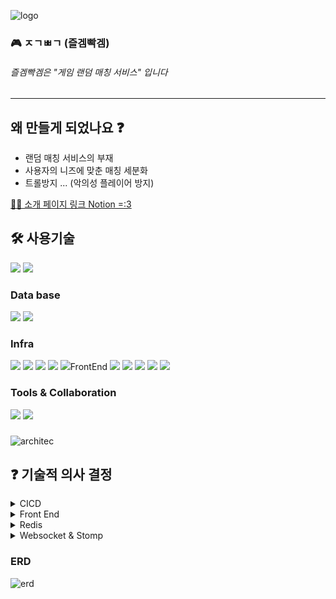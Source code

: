 ![logo](game_matching_service/docs/images/nav/logo.png)   
### 🎮 ㅈㄱㅃㄱ (즐겜빡겜)
###### 즐겜빡겜은 "게임 랜덤 매칭 서비스" 입니다 
---

**왜 만들게 되었나요** ❓
 - 

- 랜덤 매칭 서비스의 부재
- 사용자의 니즈에 맞춘 매칭 세분화
- 트롤방지 ... (악의성 플레이어 방지)

[🙋‍♂️ 소개 페이지 링크  Notion =:3](https://www.notion.so/6fecce0f474f440ab5e43dea66022df2)
## 🛠️ 사용기술 
<img src="https://img.shields.io/badge/JAVA 17-007396?style=for-the-badge&logo=java&logoColor=white">
<img src="https://img.shields.io/badge/Spring 3.x-6DB33F?style=for-the-badge&logo=Spring&logoColor=white">

### Data base
<img src="https://img.shields.io/badge/postgresql-4479A1?style=for-the-badge&logo=postgresql&logoColor=white">
<img src="https://img.shields.io/badge/redis-F80000?style=for-the-badge&logo=redis&logoColor=white">

### Infra
<img src="https://img.shields.io/badge/nas (synology)-FCC624?style=for-the-badge&logo=synology&logoColor=black">
<img src="https://img.shields.io/badge/ec2 (aws)-232F3E?style=for-the-badge&logo=aws &logoColor=white">
<img src="https://img.shields.io/badge/docker-0769AD?style=for-the-badge&logo=docker&logoColor=white">
<img src="https://img.shields.io/badge/websocket-F8DC75?style=for-the-badge&logo=websocket&logoColor=white">
<img src="https://img.shields.io/badge/stomp-232F3E?style=for-the-badge&logo=stomp &logoColor=white"><img 

### FrontEnd
<img src="https://img.shields.io/badge/html-E34F26?style=for-the-badge&logo=html5&logoColor=white">
<img src="https://img.shields.io/badge/javascript-F7DF1E?style=for-the-badge&logo=javascript&logoColor=black">
<img src="https://img.shields.io/badge/css-1572B6?style=for-the-badge&logo=css3&logoColor=white">
<img src="https://img.shields.io/badge/bootstrap-7952B3?style=for-the-badge&logo=bootstrap&logoColor=white">
<img src="https://img.shields.io/badge/jquery-0769AD?style=for-the-badge&logo=jquery&logoColor=white">



### Tools & Collaboration
<img src="https://img.shields.io/badge/github-181717?style=for-the-badge&logo=github&logoColor=white">
<img src="https://img.shields.io/badge/jira-0769AD?style=for-the-badge&logo=jira&logoColor=white">


### 

![architec](game_matching_service/docs/images/nav/architec.png)

## ❓ 기술적 의사 결정
<details><summary>CICD
</summary>

🙅
Jenkins vs GithubActions

🙆

젠킨스의 러닝커브를 감당하기 어려웠고, 소규모 프로젝트인것을 감안하여 프로젝트의  원활한 동작을 목표로 하여 조금 더 쉽고 간편한 *깃헙액션 으로 채택하였습니다.


</details><details><summary>Front End
</summary>

🙅 Github pages Vs Aws S3

깃헙페이지스는 url을 디폴트로 https 를 활성화 해주는데 
현재 백엔드에서 서버는 http이므로 믹스트 콘텐츠 에러를 발생하였습니다.
🙆

기존에 선택했던 S3배포를 그대로 유지하고,  다른 기능에 조금 더 집중하는 것을 선택 하였습니다.
</details><details><summary>Redis
</summary>

🙅

매칭서비스가 유저의 매칭 신청과 취소 I/O 접근이 굉장히 빈번하게 일어나고 그에 따라 속도가 보장 되어야 했습니다.
또 ,실패 또는 취소시 데이터가 저장 되어 있지 않아야 해서 이러한 부분을 RDB로 감당하기엔 자원에 대한 비용을 생각하지 않을 수 없었습니다.마지막으론 다른 기능들과의 분리 였습니다. 댓글이나 게시글에 오류로 서버가 내려가는 경우 RDB와 현재 매칭중인 기록들이 남아 있어야 서버의 재구동시에도 데이터가 안전 할 수 있어야 했기 때문에 외부의 데이터 서버가 필요 했습니다.

🙆

레디스의 특징으로는 싱글스레드 동작 방식으로 데이터의 레이스컨디션을 해결하고 데이터 처리 속도가 초당 5 ~ 6만건 처리속도로 굉장히 빠른 속도를 보장합니다. 또한 외부에 서버를 두어 앞서 말씀드린 데이터의 안정성을 해결 할수 있었습니다. 
또 캐싱처리가 필요한 다른기능들에 확장이 용이 하여 채택하게 되었습니다 .
</details>
</details><details><summary>Websocket & Stomp
</summary>

🙅

사용자의 요청이 없어도 실시간으로 응답을 받기 원했습니다.
또 채팅은 속도와 실시간성이 보장 되어야 했습니다. 

🙆

웹소켓과 스톰프 채택하여 채팅을 더욱 가볍고 빠르게 사용할 될 수 있게 구현을 해 보았습니다.
매칭서비스의 매칭 취소 및 이탈에 대해 
사용자의 세션을 확인하여 
레디스에 해당 유저를 대기열에서 실시간으로 삭제가 가능하게 구현 했습니다. 


</details>

### ERD


![erd](game_matching_service/docs/images/nav/gameMatchingServiceERD.png)

